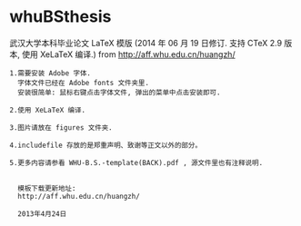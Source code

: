 # whuBSthesis
武汉大学本科毕业论文 LaTeX 模版 (2014 年 06 月 19 日修订. 支持 CTeX 2.9 版本, 使用 XeLaTeX 编译.)
from http://aff.whu.edu.cn/huangzh/

```
1.需要安装 Adobe 字体. 
  字体文件已经在 Adobe fonts 文件夹里.
  安装很简单: 鼠标右键点击字体文件, 弹出的菜单中点击安装即可.

2.使用 XeLaTeX 编译.

3.图片请放在 figures 文件夹.

4.includefile 存放的是郑重声明、致谢等正文以外的部分。

5.更多内容请参看 WHU-B.S.-template(BACK).pdf , 源文件里也有注释说明.


  模板下载更新地址:
  http://aff.whu.edu.cn/huangzh/

  2013年4月24日
```
